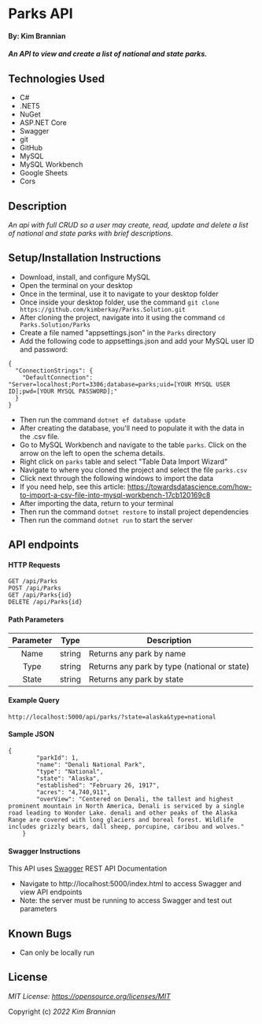 # Parks API

#### By: Kim Brannian

#### _An API to view and create a list of national and state parks._

## Technologies Used
* C#
* .NET5
* NuGet
* ASP.NET Core
* Swagger
* git
* GitHub
* MySQL
* MySQL Workbench
* Google Sheets
* Cors

## Description
_An api with full CRUD so a user may create, read, update and delete a list of national and state parks with brief descriptions._

## Setup/Installation Instructions
* Download, install, and configure MySQL
* Open the terminal on your desktop
* Once in the terminal, use it to navigate to your desktop folder
* Once inside your desktop folder, use the command `git clone https://github.com/kimberkay/Parks.Solution.git`
* After cloning the project, navigate into it using the command `cd Parks.Solution/Parks`
* Create a file named "appsettings.json" in the `Parks` directory
* Add the following code to appsettings.json and add your MySQL user ID and password:
```
{
  "ConnectionStrings": {
    "DefaultConnection": "Server=localhost;Port=3306;database=parks;uid=[YOUR MYSQL USER ID];pwd=[YOUR MYSQL PASSWORD];"
  }
}
```
* Then run the command `dotnet ef database update`
* After creating the database, you'll need to populate it with the data in the .csv file.
* Go to MySQL Workbench and navigate to the table `parks`. Click on the arrow on the left to open the schema details. 
* Right click on `parks` table and select "Table Data Import Wizard"
* Navigate to where you cloned the project and select the file `parks.csv`
* Click next through the following windows to import the data
* If you need help, see this article: https://towardsdatascience.com/how-to-import-a-csv-file-into-mysql-workbench-17cb120169c8 
* After importing the data, return to your terminal
* Then run the command `dotnet restore` to install project dependencies
* Then run the command `dotnet run` to start the server

## API endpoints
#### HTTP Requests
```
GET /api/Parks
POST /api/Parks
GET /api/Parks{id}
DELETE /api/Parks{id}
```

#### Path Parameters
| Parameter | Type | Description |
| :---: | :---: | --- |
| Name | string | Returns any park by name |
| Type | string | Returns any park by type (national or state) |
| State | string | Returns any park by state |


#### Example Query
```
http://localhost:5000/api/parks/?state=alaska&type=national
```

#### Sample JSON
```
{
        "parkId": 1,
        "name": "Denali National Park",
        "type": "National",
        "state": "Alaska",
        "established": "February 26, 1917",
        "acres": "4,740,911",
        "overView": "Centered on Denali, the tallest and highest prominent mountain in North America, Denali is serviced by a single road leading to Wonder Lake. denali and other peaks of the Alaska Range are covered with long glaciers and boreal forest. Wildlife includes grizzly bears, dall sheep, porcupine, caribou and wolves."
    }
```

#### Swagger Instructions
This API uses [Swagger](https://swagger.io/tools/swagger-ui/) REST API Documentation

* Navigate to http://localhost:5000/index.html to access Swagger and view API endpoints
* Note: the server must be running to access Swagger and test out parameters

## Known Bugs
* Can only be locally run

## License
_MIT License: https://opensource.org/licenses/MIT_

Copyright (c) _2022_ _Kim Brannian_
